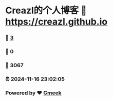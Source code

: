 # Creazl的个人博客 :link: https://creazl.github.io 
### :page_facing_up: [3](https://creazl.github.io/tag.html) 
### :speech_balloon: 0 
### :hibiscus: 3067 
### :alarm_clock: 2024-11-16 23:02:05 
### Powered by :heart: [Gmeek](https://github.com/Meekdai/Gmeek)

